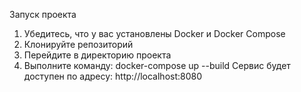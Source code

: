Запуск проекта

1. Убедитесь, что у вас установлены Docker и Docker Compose
2. Клонируйте репозиторий
3. Перейдите в директорию проекта
4. Выполните команду:
docker-compose up --build
Сервис будет доступен по адресу: http://localhost:8080
